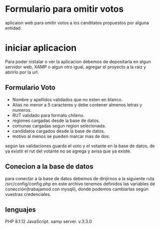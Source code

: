 # Formulario para omitir votos

<p>
    aplicaion web para omitir votos a los canditatos propuestos por alguna entidad.
</P>

# iniciar aplicacion 

<p> Para poder instalar o ver la aplicacion debemos de depositarla en algun servidor web, XAMP o algun
otro igual, agregar el proyecto a la raiz y abrirlo por la url.</p>

## Formulario Voto

<ul>
    <li>Nombre y apellidos validados que no esten en blanco.</li>
    <li>Alias no menor a 5 caracteres y debe contener almenos letras y numeros.</li>
    <li>RUT validado para formato chileno.</li>
    <li>regiones cargadas desde la base de datos.</li>
    <li>comunas cargadas segun region selecionada.</li>
    <li>candidatos cargados desde la base de datos.</li>
    <li>motivo al menos se pueden marcar mas de dos.</li>
</ul>
<p>según las validaciones guarda el voto y el votante en la base de datos, de ya existir el rut del votante no se agrega y avisa que ya existe.</p>

## Conecion a la base de datos

<p> para conectar a la base de datos debemos de dirijirnos a la siguiente ruta /src/config/config.php
en este archivo tenemos definidos las variables de conección(trabajamod con mysqli), donde podemos cambiarlas según vuestras credenciales.
</p>

## lenguajes

PHP 8.1.12
JavaScript.
xamp server. v.3.3.0 